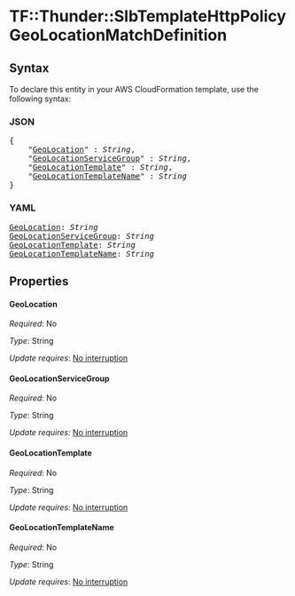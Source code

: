 # TF::Thunder::SlbTemplateHttpPolicy GeoLocationMatchDefinition

## Syntax

To declare this entity in your AWS CloudFormation template, use the following syntax:

### JSON

<pre>
{
    "<a href="#geolocation" title="GeoLocation">GeoLocation</a>" : <i>String</i>,
    "<a href="#geolocationservicegroup" title="GeoLocationServiceGroup">GeoLocationServiceGroup</a>" : <i>String</i>,
    "<a href="#geolocationtemplate" title="GeoLocationTemplate">GeoLocationTemplate</a>" : <i>String</i>,
    "<a href="#geolocationtemplatename" title="GeoLocationTemplateName">GeoLocationTemplateName</a>" : <i>String</i>
}
</pre>

### YAML

<pre>
<a href="#geolocation" title="GeoLocation">GeoLocation</a>: <i>String</i>
<a href="#geolocationservicegroup" title="GeoLocationServiceGroup">GeoLocationServiceGroup</a>: <i>String</i>
<a href="#geolocationtemplate" title="GeoLocationTemplate">GeoLocationTemplate</a>: <i>String</i>
<a href="#geolocationtemplatename" title="GeoLocationTemplateName">GeoLocationTemplateName</a>: <i>String</i>
</pre>

## Properties

#### GeoLocation

_Required_: No

_Type_: String

_Update requires_: [No interruption](https://docs.aws.amazon.com/AWSCloudFormation/latest/UserGuide/using-cfn-updating-stacks-update-behaviors.html#update-no-interrupt)

#### GeoLocationServiceGroup

_Required_: No

_Type_: String

_Update requires_: [No interruption](https://docs.aws.amazon.com/AWSCloudFormation/latest/UserGuide/using-cfn-updating-stacks-update-behaviors.html#update-no-interrupt)

#### GeoLocationTemplate

_Required_: No

_Type_: String

_Update requires_: [No interruption](https://docs.aws.amazon.com/AWSCloudFormation/latest/UserGuide/using-cfn-updating-stacks-update-behaviors.html#update-no-interrupt)

#### GeoLocationTemplateName

_Required_: No

_Type_: String

_Update requires_: [No interruption](https://docs.aws.amazon.com/AWSCloudFormation/latest/UserGuide/using-cfn-updating-stacks-update-behaviors.html#update-no-interrupt)


